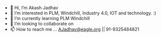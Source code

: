 - 👋 Hi, I’m Akash Jadhav
- 👀 I’m interested in PLM, Windchill, Industry 4.0, IOT and technology. :)
- 🌱 I’m currently learning PLM Windchill
- 💞️ I’m looking to collaborate on 
- 📫 How to reach me ... AJadhav@eagle.org || 91-9325484821

<!---
ajadhav-eagle-org/ajadhav-eagle-org is a ✨ special ✨ repository because its `README.md` (this file) appears on your GitHub profile.
You can click the Preview link to take a look at your changes.
--->

